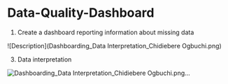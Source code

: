 # Data-Quality-Dashboard

1. Create a dashboard reporting information about missing data
   
![Description](Dashboarding_Data Interpretation_Chidiebere Ogbuchi.png)

3. Data interpretation

   
![Dashboarding_Data Interpretation_Chidiebere Ogbuchi.png…]()
